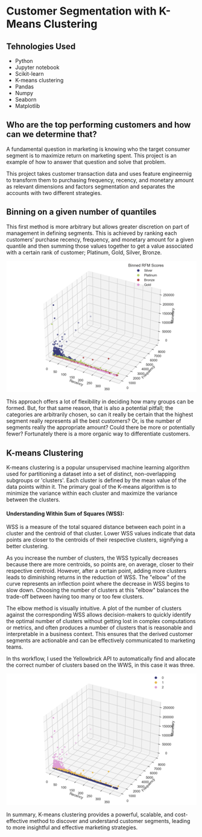 # Customer Segmentation with K-Means Clustering
## Tehnologies Used
- Python
- Jupyter notebook
- Scikit-learn
- K-means clustering
- Pandas
- Numpy
- Seaborn
- Matplotlib

## Who are the top performing customers and how can we determine that? 

A fundamental question in marketing is knowing who the target consumer segment is to maximize return on marketing spent. This project is an example of how to answer that question and solve that problem.

This project takes customer transaction data and uses feature engineernig to transform them to  purchasing frequency, recency, and monetary amount as relevant dimensions and factors segmentation and separates the accounts with two different strategies. 

## Binning on a given number of quantiles

This first method is more arbitrary but allows greater discretion on part of management  in defining segments. This is achieved by ranking each customers’ purchase recency, frequency, and monetary amount for a given quantile and then summing those values together to get a value associated with a certain rank of customer; Platinum, Gold, Silver, Bronze. 

![me](https://github.com/skyblasy/Customer_Segmentation_with_K-Means_Clustering/blob/main/Customer_Binned.png)

This approach offers a lot of flexibility in deciding how many groups can be formed. But, for that same reason, that is also a potential pitfall; the categories are arbitrarily chosen, so can it really be certain that the highest segment really represents all the best customers? Or, is the number of segments really the appropriate amount? Could there be more or potentially fewer? Fortunately there is a more organic way to differentiate customers.

## K-means Clustering

K-means clustering is a popular unsupervised machine learning algorithm used for partitioning a dataset into a set of distinct, non-overlapping subgroups or 'clusters'. Each cluster is defined by the mean value of the data points within it. The primary goal of the K-means algorithm is to minimize the variance within each cluster and maximize the variance between the clusters.

#### Understanding Within Sum of Squares (WSS):
WSS is a measure of the total squared distance between each point in a cluster and the centroid of that cluster. Lower WSS values indicate that data points are closer to the centroids of their respective clusters, signifying a better clustering.

As you increase the number of clusters, the WSS typically decreases because there are more centroids, so points are, on average, closer to their respective centroid. However, after a certain point, adding more clusters leads to diminishing returns in the reduction of WSS. The "elbow" of the curve represents an inflection point where the decrease in WSS begins to slow down. Choosing the number of clusters at this "elbow" balances the trade-off between having too many or too few clusters.

The elbow method is visually intuitive. A plot of the number of clusters against the corresponding WSS allows decision-makers to quickly identify the optimal number of clusters without getting lost in complex computations or metrics, and often produces a number of clusters that is reasonable and interpretable in a business context. This ensures that the derived customer segments are actionable and can be effectively communicated to marketing teams.

In ths workflow, I used the Yellowbrick API to automatically find and allocate the correct number of clusters based on the WWS, in this case it was three. 

![me](https://github.com/skyblasy/Customer_Segmentation_with_K-Means_Clustering/blob/main/Customer_Clustered.png)

In summary, K-means clustering provides a powerful, scalable, and cost-effective method to discover and understand customer segments, leading to more insightful and effective marketing strategies.

